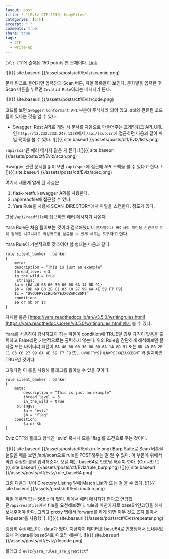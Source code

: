 ```yaml
---
layout: post
title: ! "[Evlz CTF 2019] ManyFiles"
categories: [CTF]
excerpt: " "
comments: true
share: true
tags:
  - CTF
  - write-up
---
```


`Evlz CTF`에 출제된 150 points 웹 문제이다.
[Link](http://13.232.233.247/scannie/)

![]({{ site.baseurl }}/assets/posts/ctf/Evlz/scannie.png)

문제 링크로 들어가면 입력창과 Scan 버튼, 파일 목록들이 보인다.
문자열을 입력한 후 Scan 버튼을 누르면 `Invalid Rule`이라는 메시지가 뜬다.

![]({{ site.baseurl }}/assets/posts/ctf/Evlz/code.png)

코드를 보면 `Swagger Conformant API` 부분이 주석처리 되어 있고, api와 관련된 코드들이 있다는 것을 알 수 있다.
* Swagger: Rest API로 개발 시 문서를 자동으로 만들어주는 프레임워크
API_URL인 `http://13.232.233.247:1338`에서 `/api/listdir`에 접근하면
다음과 같이 파일 목록을 볼 수 있다.
![]({{ site.baseurl }}/assets/posts/ctf/Evlz/lists.png)

`/api/scan`은 에러 메시지 같은 게 뜬다.
![]({{ site.baseurl }}/assets/posts/ctf/Evlz/scan.png)

Swagger 관련 문서를 읽어보면 `/api/spec`에 접근해 API 스펙을 볼 수 있다고 한다.
![]({{ site.baseurl }}/assets/posts/ctf/Evlz/spec.png)

여기서 새롭게 알게 된 사실은
1. flask-restful-swagger API를 사용한다.
2. /api/readfile에 접근할 수 있다.
3. Yara Rule을 사용해 SCAN_DIRECTORY에서 파일을 스캔한다.
정도가 있다.

그냥 `/api/readfile`에 접근하면 에러 메시지가 나온다.

Yara Rule은 처음 들어보는 것이라 검색해봤더니
`문자열이나 바이너리 패턴을 기반으로 미리 정의된 시그니처로 악성코드를 분류할 수 있게 해주는 도구`라고 한다.

Yara Rule이 기본적으로 갖추어야 할 형태는 다음과 같다.
```
rule silent_banker : banker
{
    meta:
	description = “This is just an example”
	thread_level = 3
	in_the_wild = true
     strings:
	$a = {6A 40 68 00 30 00 00 6A 14 8D 91}
	$b = {8D 4D B0 2B C1 83 C0 27 99 6A 4E 59 F7 F9}
	$c = “UVODFRYSIHLNWPEJXQZAKCBGMT”
    condition:
	$a or $b or $c
}
```
자세한 룰은 [https://yara.readthedocs.io/en/v3.5.0/writingrules.html](https://yara.readthedocs.io/en/v3.5.0/writingrules.html)에서 볼 수 있다.

Yara를 사용하여 검사하고자 하는 파일이 condition에 TRUE일 경우 규칙이 맞음을 출력하고 False라면 기본적으로는 출력하지 않는다.
위의 Rule을 간단하게 해석해보면 문자열 또는 바이너리 패턴이 `6A 40 68 00 30 00 00 6A 14 8D 91` 또는 `8D 4D B0 2B C1 83 C0 27 99 6A 4E 59 F7 F9` 또는 `UVODFRYSIHLNWPEJXQZAKCBGMT` 와 일치하면 TRUE인 것이다.

그렇다면 이 룰을 사용해 플래그를 뽑아낼 수 있을 것이다.

```
rule silent_banker : banker
{
    meta:
        description = “This is just an example”
        thread_level = 3
        in_the_wild = true
     strings:
        $a = "evlz"
        $b = "flag"
    condition:
        $a or $b
}
```

Evlz CTF의 플래그 형식인 'evlz' 혹시나 모를 'flag'를 조건으로 주는 것이다.

![]({{ site.baseurl }}/assets/posts/ctf/Evlz/rule.png)
Burp Suite로 Scan 버튼을 눌렀을 때를 보면 /api/scan으로 rule을 POST해주는 걸 알 수 있다.
이 부분에 위에서 약간 수정한 룰을 입력해준다. 보낼 때는 base64로 인코딩 해줘야 한다. (Ctrl+B)
![]({{ site.baseurl }}/assets/posts/ctf/Evlz/rule_burp.png)
![]({{ site.baseurl }}/assets/posts/ctf/Evlz/rule_base64.png)

그럼 다음과 같이 Directory Listing 밑에 Match List가 뜨는 걸 볼 수 있다. 
![]({{ site.baseurl }}/assets/posts/ctf/Evlz/match.png)

파일 목록엔 없는 568.c 이 떴다.
위에서 에러 메시지가 뜬다고 언급했던`/api/readfile`에서 file을 요청해보겠다.
rule과 마찬가지로 base64인코딩을 해서 보내주어야 한다.
그리고 proxy 탭에서 forward를 하게 되면 아무 것도 뜨지 않아서 Repeater를 사용했다.
![]({{ site.baseurl }}/assets/posts/ctf/Evlz/repeater.png)

굉장히 수상해보이는 data가 떴다.
지금까지 데이터를 base64로 인코딩해서 보내주었으니 저 data를 base64로 디코딩 해본다.
![]({{ site.baseurl }}/assets/posts/ctf/Evlz/decode.png)

플래그 :)
`evlz{yara_rules_are_great}ctf`
